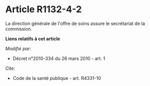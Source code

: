 # Article R1132-4-2

La direction générale de l'offre de soins assure le secrétariat de la commission.

**Liens relatifs à cet article**

_Modifié par_:

  - Décret n°2010-334 du 26 mars 2010 - art. 1

_Cite_:

  - Code de la santé publique - art. R4331-10
